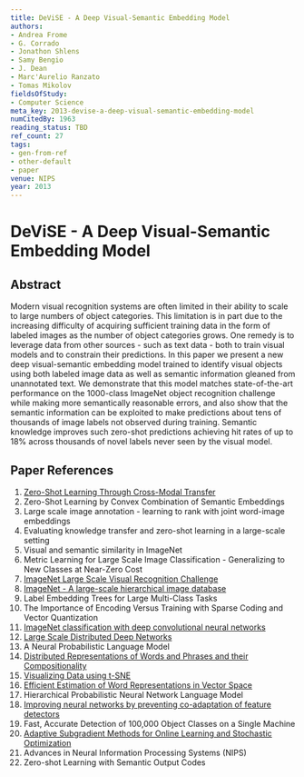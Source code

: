 ```yaml
---
title: DeViSE - A Deep Visual-Semantic Embedding Model
authors:
- Andrea Frome
- G. Corrado
- Jonathon Shlens
- Samy Bengio
- J. Dean
- Marc'Aurelio Ranzato
- Tomas Mikolov
fieldsOfStudy:
- Computer Science
meta_key: 2013-devise-a-deep-visual-semantic-embedding-model
numCitedBy: 1963
reading_status: TBD
ref_count: 27
tags:
- gen-from-ref
- other-default
- paper
venue: NIPS
year: 2013
---
```


# DeViSE - A Deep Visual-Semantic Embedding Model

## Abstract

Modern visual recognition systems are often limited in their ability to scale to large numbers of object categories. This limitation is in part due to the increasing difficulty of acquiring sufficient training data in the form of labeled images as the number of object categories grows. One remedy is to leverage data from other sources - such as text data - both to train visual models and to constrain their predictions. In this paper we present a new deep visual-semantic embedding model trained to identify visual objects using both labeled image data as well as semantic information gleaned from unannotated text. We demonstrate that this model matches state-of-the-art performance on the 1000-class ImageNet object recognition challenge while making more semantically reasonable errors, and also show that the semantic information can be exploited to make predictions about tens of thousands of image labels not observed during training. Semantic knowledge improves such zero-shot predictions achieving hit rates of up to 18% across thousands of novel labels never seen by the visual model.

## Paper References

1. [Zero-Shot Learning Through Cross-Modal Transfer](2013-zero-shot-learning-through-cross-modal-transfer)
2. Zero-Shot Learning by Convex Combination of Semantic Embeddings
3. Large scale image annotation - learning to rank with joint word-image embeddings
4. Evaluating knowledge transfer and zero-shot learning in a large-scale setting
5. Visual and semantic similarity in ImageNet
6. Metric Learning for Large Scale Image Classification - Generalizing to New Classes at Near-Zero Cost
7. [ImageNet Large Scale Visual Recognition Challenge](2015-imagenet-large-scale-visual-recognition-challenge)
8. [ImageNet - A large-scale hierarchical image database](2009-imagenet-a-large-scale-hierarchical-image-database)
9. Label Embedding Trees for Large Multi-Class Tasks
10. The Importance of Encoding Versus Training with Sparse Coding and Vector Quantization
11. [ImageNet classification with deep convolutional neural networks](2012-imagenet-classification-with-deep-convolutional-neural-networks)
12. [Large Scale Distributed Deep Networks](2012-large-scale-distributed-deep-networks)
13. A Neural Probabilistic Language Model
14. [Distributed Representations of Words and Phrases and their Compositionality](2013-distributed-representations-of-words-and-phrases-and-their-compositionality)
15. [Visualizing Data using t-SNE](2008-visualizing-data-using-t-sne)
16. [Efficient Estimation of Word Representations in Vector Space](2013-efficient-estimation-of-word-representations-in-vector-space)
17. Hierarchical Probabilistic Neural Network Language Model
18. [Improving neural networks by preventing co-adaptation of feature detectors](2012-improving-neural-networks-by-preventing-co-adaptation-of-feature-detectors)
19. Fast, Accurate Detection of 100,000 Object Classes on a Single Machine
20. [Adaptive Subgradient Methods for Online Learning and Stochastic Optimization](2010-adaptive-subgradient-methods-for-online-learning-and-stochastic-optimization)
21. Advances in Neural Information Processing Systems (NIPS)
22. Zero-shot Learning with Semantic Output Codes
